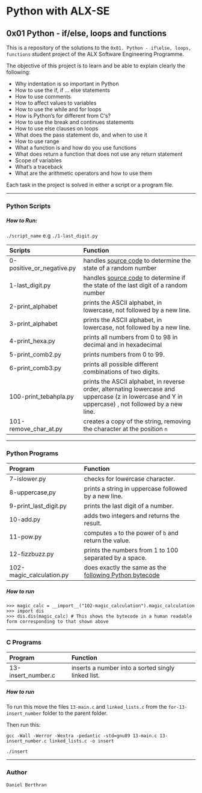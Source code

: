 # Python with ALX-SE
## 0x01 Python - if/else, loops and functions

This is a repository of the solutions to the `0x01. Python - if\else, loops, functions` student project of the ALX Software Engineering Programme.

The objective of this project is to learn and be able to explain clearly the following:
* Why indentation is so important in Python
* How to use the if, if ... else statements
* How to use comments
* How to affect values to variables
* How to use the while and for loops
* How is Python’s for different from C‘s?
* How to use the break and continues statements
* How to use else clauses on loops
* What does the pass statement do, and when to use it
* How to use range
* What a function is and how do you use functions
* What does return a function that does not use any return statement
* Scope of variables
* What’s a traceback
* What are the arithmetic operators and how to use them


Each task in the project is solved in either a script or a program file.

--------------------------------------------------------

### Python Scripts

##### How to Run:
`./script_name` e.g `./1-last_digit.py`

| Scripts	  | Function	|
|:--------------| :-------- 	|
| 0-positive_or_negative.py	| handles [source code](https://intranet.alxswe.com/rltoken/rkvoXPA-lS3TAaemM9sChg) to determine the state of a random number |
| 1-last_digit.py | handles [source code](https://intranet.alxswe.com/rltoken/hU682hcMxVchqWAcmh32tA) to determine if the state of the last digit of a random number  |
| 2-print_alphabet | prints the ASCII alphabet, in lowercase, not followed by a new line. |
| 3-print_alphabet | prints the ASCII alphabet, in lowercase, not followed by a new line. |
| 4-print_hexa.py | prints all numbers from 0 to 98 in decimal and in hexadecimal |
| 5-print_comb2.py | prints numbers from 0 to 99. |
| 6-print_comb3.py | prints all possible different combinations of two digits. |
| 100-print_tebahpla.py | prints the ASCII alphabet, in reverse order, alternating lowercase and uppercase (z in lowercase and Y in uppercase) , not followed by a new line. |
| 101-remove_char_at.py | creates a copy of the string, removing the character at the position `n` |

--------------------------------------------------------

### Python Programs
| Program	  | Function	|
|:--------------| :-------- 	|
| 7-islower.py | checks for lowercase character. |
| 8-uppercase,py | prints a string in uppercase followed by a new line. |
| 9-print_last_digit.py | prints the last digit of a number. |
| 10-add.py |  adds two integers and returns the result. |
| 11-pow.py | computes `a` to the power of `b` and return the value. |
| 12-fizzbuzz.py | prints the numbers from 1 to 100 separated by a space. |
| 102-magic_calculation.py | does exactly the same as the [following Python bytecode](https://github.com/Berthran/alx-higher_level_programming/blob/master/0x01-python-if_else_loops_functions/images/102-magic_result_2.PNG.jpg) |

##### How to run
```
>>> magic_calc = __import__("102-magic_calculation").magic_calculation
>>> import dis
>>> dis.dis(magic_calc) # This shows the bytecode in a human readable form corresponding to that shown above
```

--------------------------------------------------------

### C Programs
| Program	  | Function	|
|:--------------| :-------- 	|
| 13-insert_number.c |  inserts a number into a sorted singly linked list. |

##### How to run
To run this move the files `13-main.c` and `linked_lists.c` from the `for-13-insert_number` folder to the parent folder. 

Then run this:

`gcc -Wall -Werror -Wextra -pedantic -std=gnu89 13-main.c 13-insert_number.c linked_lists.c -o insert`

`./insert`


--------------------------------------------------------

### Author
`Daniel Berthran`
